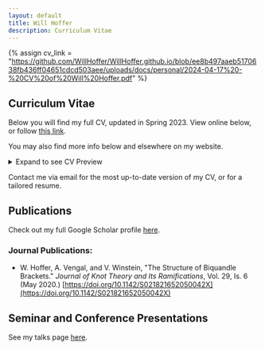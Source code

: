 ```yaml
---
layout: default
title: Will Hoffer
description: Curriculum Vitae
---
```


{% assign cv_link = "https://github.com/WillHoffer/WillHoffer.github.io/blob/ee8b497aaeb5170638fb436ff04651cdcd503aee/uploads/docs/personal/2024-04-17%20-%20CV%20of%20Will%20Hoffer.pdf" %}

## Curriculum Vitae

Below you will find my full CV, updated in Spring 2023. View online below, or follow [this link]({{cv_link}}).

You may also find more info below and elsewhere on my website.

<details>
    <summary>Expand to see CV Preview</summary>
    <iframe src={{cv_link}} width="100%" height="900">
    </iframe>
</details>

Contact me via email for the most up-to-date version of my CV, or for a tailored resume.

## Publications

Check out my full Google Scholar profile [here](https://scholar.google.com/citations?hl=en&user=kaJEJSoAAAAJ).

<!--
<iframe src="https://scholar.google.com/citations?user=kaJEJSoAAAAJ&hl=en&authuser=1" width="100%" height="500">
</iframe>
-->

### Journal Publications:

- W. Hoffer, A. Vengal, and V. Winstein, "The Structure of Biquandle Brackets." *Journal of Knot Theory and Its Ramifications*, Vol. 29, Is. 6 (May 2020.)  [https://doi.org/10.1142/S021821652050042X](https://doi.org/10.1142/S021821652050042X)


## Seminar and Conference Presentations

See my talks page [here](https://willhoffer.com/talks).
